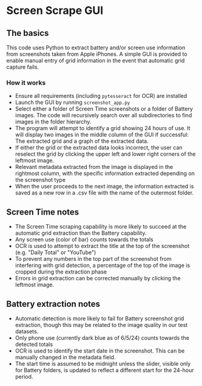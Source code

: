 # Screen Scrape GUI

## The basics

This code uses Python to extract battery and/or screen use information from screenshots taken from Apple iPhones. A simple GUI is provided to enable manual entry of grid information in the event that automatic grid capture fails. 


### How it works
- Ensure all requirements (including `pytesseract` for OCR) are installed
- Launch the GUI by running `screenshot_app.py`
- Select either a folder of Screen Time screenshots or a folder of Battery images. The code will recursively search over all subdirectories to find images in the folder hierarchy.
- The program will attempt to identify a grid showing 24 hours of use. It will display two images in the middle column of the GUI if successful: The extracted grid and a graph of the extracted data.
- If either the grid or the extracted data looks incorrect, the user can reselect the grid by clicking the upper left and lower right corners of the leftmost image. 
- Relevant metadata extracted from the image is displayed in the rightmost column, with the specific information extracted depending on the screenshot type
- When the user proceeds to the next image, the information extracted is saved as a new row in a .csv file with the name of the outermost folder. 


## Screen Time notes

- The Screen Time scraping capability is more likely to succeed at the automatic grid extraction than the Battery capability. 
- Any screen use (color of bar) counts towards the totals
- OCR is used to attempt to extract the title at the top of the screenshot (e.g. "Daily Total" or "YouTube")
- To prevent any numbers in the top part of the screenshot from interfering with grid detection, a percentage of the top of the image is cropped during the extraction phase
- Errors in grid extraction can be corrected manually by clicking the leftmost image.


## Battery extraction notes

- Automatic detection is more likely to fail for Battery screenshot grid extraction, though this may be related to the image quality in our test datasets.
- Only phone use (currently dark blue as of 6/5/24) counts towards the detected totals
- OCR is used to identify the start date in the screenshot. This can be manually changed in the metadata field.
- The start time is assumed to be midnight unless the slider, visible only for Battery folders, is updated to reflect a different start for the 24-hour period.

